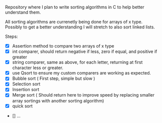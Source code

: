 Repository where I plan to write sorting algorithms in C to help better understand them.

All sorting algorithms are currenetly being done for arrays of x type. 
Possibly to get a better understanding I will stretch to also sort linked lists.

Steps:
- [x] Assertion method to compare two arrays of x type
- [x] int comparer, should return negative if less, zero if equal, and positive if greater
- [x] string comparer, same as above, for each letter, returning at first character less or greater.
- [x] use Qsort to ensure my custom comparers are working as expected.
- [x] Bubble sort ( First step, simple but slow )
- [x] Selection sort
- [x] Insertion sort
- [x] Merge sort ( Should return here to improve speed by replacing smaller array sortings with another sorting algorithm)
- [x] quick sort  
- [] ...

